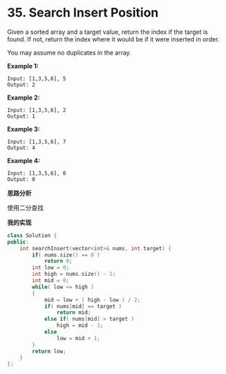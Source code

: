 # 35. Search Insert Position

Given a sorted array and a target value, return the index if the target is found. If not, return the index where it would be if it were inserted in order.

You may assume no duplicates in the array.

**Example 1:**

```
Input: [1,3,5,6], 5
Output: 2
```

**Example 2:**

```
Input: [1,3,5,6], 2
Output: 1
```

**Example 3:**

```
Input: [1,3,5,6], 7
Output: 4
```

**Example 4:**

```
Input: [1,3,5,6], 0
Output: 0
```

**思路分析**

使用二分查找

**我的实现**

```c++
class Solution {
public:
    int searchInsert(vector<int>& nums, int target) {
        if( nums.size() == 0 )
            return 0;
        int low = 0;
        int high = nums.size() - 1;
        int mid = 0;
        while( low <= high )
        {
            mid = low + ( high - low ) / 2;
            if( nums[mid] == target )
                return mid;
            else if( nums[mid] > target )
                high = mid - 1;
            else
                low = mid + 1;
        }
        return low;
    }
};
```



